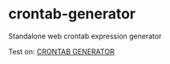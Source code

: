 # crontab-generator
Standalone web crontab expression generator

Test on: [CRONTAB GENERATOR](https://html-preview.github.io/?url=https://github.com/hiperiondev/crontab-generator/blob/main/crontab-generator.html)
